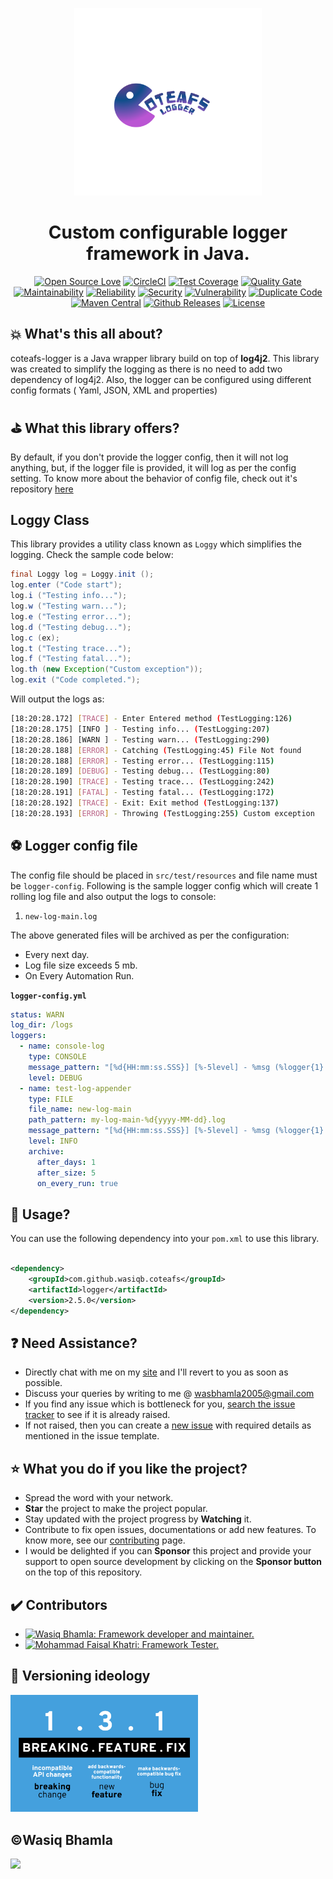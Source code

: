 <p align="center">
  <a href="">
    <img src="assets/coteafs-logger-logo.png" width=300 padding=10 />
  </a>
</p>

<h1 align="center">Custom configurable logger framework in Java.</h1>

<div align="center">

[![Open Source Love](https://badges.frapsoft.com/os/v1/open-source.svg?v=103)][home]
[![CircleCI](https://circleci.com/gh/WasiqB/coteafs-logger.svg?style=svg)][circleci]
[![Test Coverage](https://sonarcloud.io/api/project_badges/measure?project=com.github.wasiqb.coteafs%3Alogger&metric=coverage)][coverage]
[![Quality Gate](https://sonarcloud.io/api/project_badges/measure?project=com.github.wasiqb.coteafs%3Alogger&metric=alert_status)](https://sonarcloud.io/dashboard?id=com.github.wasiqb.coteafs%3Alogger)
[![Maintainability](https://sonarcloud.io/api/project_badges/measure?project=com.github.wasiqb.coteafs%3Alogger&metric=sqale_rating)](https://sonarcloud.io/component_measures?id=com.github.wasiqb.coteafs%3Alogger&metric=Maintainability)
[![Reliability](https://sonarcloud.io/api/project_badges/measure?project=com.github.wasiqb.coteafs%3Alogger&metric=reliability_rating)](https://sonarcloud.io/component_measures?id=com.github.wasiqb.coteafs%3Alogger&metric=Reliability)
[![Security](https://sonarcloud.io/api/project_badges/measure?project=com.github.wasiqb.coteafs%3Alogger&metric=security_rating)](https://sonarcloud.io/component_measures?id=com.github.wasiqb.coteafs%3Alogger&metric=Security)
[![Vulnerability](https://sonarcloud.io/api/project_badges/measure?project=com.github.wasiqb.coteafs%3Alogger&metric=vulnerabilities)](https://sonarcloud.io/component_measures?id=com.github.wasiqb.coteafs%3Alogger&metric=new_vulnerabilities)
[![Duplicate Code](https://sonarcloud.io/api/project_badges/measure?project=com.github.wasiqb.coteafs%3Alogger&metric=duplicated_lines_density)](https://sonarcloud.io/component_measures?id=com.github.wasiqb.coteafs%3Alogger&metric=Duplications)
[![Maven Central](https://img.shields.io/maven-central/v/com.github.wasiqb.coteafs/logger.svg)][maven]
[![Github Releases](https://img.shields.io/github/downloads/WasiqB/coteafs-logger/total.svg)](https://github.com/WasiqB/coteafs-logger/releases)
[![License](https://img.shields.io/badge/License-Apache%202.0-blue.svg)](https://opensource.org/licenses/Apache-2.0)

</div>

## :boom: What's this all about?

coteafs-logger is a Java wrapper library build on top of **log4j2**. This library was created to simplify the logging as
there is no need to add two dependency of log4j2. Also, the logger can be configured using different config formats (
Yaml, JSON, XML and properties)

## :golf: What this library offers?

By default, if you don't provide the logger config, then it will not log anything, but, if the logger file is provided, 
it will log as per the config setting. To know more about the behavior of config file, check out it's
repository [here][configs]

## Loggy Class

This library provides a utility class known as `Loggy` which simplifies the logging. Check the sample code below:

```java
final Loggy log = Loggy.init ();
log.enter ("Code start");
log.i ("Testing info...");
log.w ("Testing warn...");
log.e ("Testing error...");
log.d ("Testing debug...");
log.c (ex);
log.t ("Testing trace...");
log.f ("Testing fatal...");
log.th (new Exception("Custom exception"));
log.exit ("Code completed.");
```

Will output the logs as:

```bash
[18:20:28.172] [TRACE] - Enter Entered method (TestLogging:126) 
[18:20:28.175] [INFO ] - Testing info... (TestLogging:207) 
[18:20:28.186] [WARN ] - Testing warn... (TestLogging:290) 
[18:20:28.188] [ERROR] - Catching (TestLogging:45) File Not found
[18:20:28.188] [ERROR] - Testing error... (TestLogging:115) 
[18:20:28.189] [DEBUG] - Testing debug... (TestLogging:80) 
[18:20:28.190] [TRACE] - Testing trace... (TestLogging:242) 
[18:20:28.191] [FATAL] - Testing fatal... (TestLogging:172) 
[18:20:28.192] [TRACE] - Exit: Exit method (TestLogging:137) 
[18:20:28.193] [ERROR] - Throwing (TestLogging:255) Custom exception
```

## :soccer: Logger config file

The config file should be placed in `src/test/resources` and file name must be `logger-config`. Following is the sample 
logger config which will create 1 rolling log file and also output the logs to console:

1. `new-log-main.log`

The above generated files will be archived as per the configuration:

- Every next day.
- Log file size exceeds 5 mb.
- On Every Automation Run.

**`logger-config.yml`**

```yaml
status: WARN
log_dir: /logs
loggers:
  - name: console-log
    type: CONSOLE
    message_pattern: "[%d{HH:mm:ss.SSS}] [%-5level] - %msg (%logger{1}:%L) %throwable{short.message}%n"
    level: DEBUG
  - name: test-log-appender
    type: FILE
    file_name: new-log-main
    path_pattern: my-log-main-%d{yyyy-MM-dd}.log
    message_pattern: "[%d{HH:mm:ss.SSS}] [%-5level] - %msg (%logger{1}:%L) %throwable{short.message}%n"
    level: INFO
    archive:
      after_days: 1
      after_size: 5
      on_every_run: true
```

## :pushpin: Usage?

You can use the following dependency into your `pom.xml` to use this library.

```xml

<dependency>
    <groupId>com.github.wasiqb.coteafs</groupId>
    <artifactId>logger</artifactId>
    <version>2.5.0</version>
</dependency>
```

## :question: Need Assistance?

* Directly chat with me on my [site][] and I'll revert to you as soon as possible.
* Discuss your queries by writing to me @ wasbhamla2005@gmail.com
* If you find any issue which is bottleneck for you, [search the issue tracker][] to see if it is already raised.
* If not raised, then you can create a [new issue][] with required details as mentioned in the issue template.

## :star: What you do if you like the project?

* Spread the word with your network.
* **Star** the project to make the project popular.
* Stay updated with the project progress by **Watching** it.
* Contribute to fix open issues, documentations or add new features. To know more, see our [contributing][] page.
* I would be delighted if you can **Sponsor** this project and provide your support to open source development by
  clicking on the **Sponsor button** on the top of this repository.

## :heavy_check_mark: Contributors

<div>
  <ul>
    <li>
      <a href="https://github.com/WasiqB">
        <img alt="Wasiq Bhamla: Framework developer and maintainer." src="https://github.com/WasiqB.png" width=100 height=100 />
      </a>
    </li>
    <li>
      <a href="https://github.com/mfaisalkhatri">
        <img alt="Mohammad Faisal Khatri: Framework Tester." src="https://github.com/mfaisalkhatri.png" width=100 height=100 />
      </a>
    </li>
  </ul>
</div>

## :ticket: Versioning ideology

<p align="left">
  <a href="http://semver.org/">
    <img src="assets/semver.png" width=300 />
  </a>
</p>

## :copyright:Wasiq Bhamla

<p align="left">
  <a href="http://www.apache.org/licenses/LICENSE-2.0">
    <img src="http://www.apache.org/img/asf_logo.png" width=300 />
  </a>
</p>

[site]: https://wasiqb.github.io
[search the issue tracker]: https://github.com/WasiqB/coteafs-logger/issues?q=something
[new issue]: https://github.com/WasiqB/coteafs-logger/issues/new
[contributing]: .github/CONTRIBUTING.md
[configs]: https://github.com/WasiqB/coteafs-config
[home]: https://github.com/wasiqb/coteafs-logger
[circleci]: https://circleci.com/gh/WasiqB/coteafs-logger
[coverage]: https://sonarcloud.io/component_measures?id=com.github.wasiqb.coteafs%3Alogger&metric=Coverage
[maven]: https://maven-badges.herokuapp.com/maven-central/com.github.wasiqb.coteafs/logger
